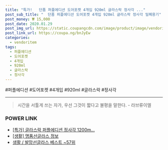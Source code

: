 ```yaml
--- 
title: "특가!   단품 퍼플에디션 도어포켓 4개입 920ml 글라스락 정사각 ..." 
post_sub_title: "  단품 퍼플에디션 도어포켓 4개입 920ml 글라스락 정사각 밀폐용기" 
post_money: ₩ 15,000 
post_date: 2020.01.29 
post_img_url: https://static.coupangcdn.com/image/product/image/vendoritem/2019/04/04/3775836371/8720b5a8-6b29-4f89-8fd8-ab68fe74a3ea.jpg 
post_link_url: https://coupa.ng/bnJyEw 
categories: 
  - vendoritem 
tags: 
  - 퍼플에디션 
  - 도어포켓 
  - 4개입 
  - 920ml 
  - 글라스락 
  - 정사각 
--- 
```

  #퍼플에디션 #도어포켓 #4개입 #920ml #글라스락 #정사각 
<hr> 

> 시간을 서툴게 쓰는 자가, 우선 그것이 짧다고 불평을 말한다. - 라브류이엘 


### POWER LINK

* <a href="https://blog.naver.com/sakai111/221790281685" target="_blank">[특가] 글라스락 퍼플에디션 정사각 1200m...</a>
* <a href="https://blog.naver.com/santokki14/221769549106" target="_blank"> [생활] 명품선글라스 정보 </a>
* <a href="https://blog.naver.com/santokki14/221778462759" target="_blank">생활 / 발망선글라스 베스트 ~57위</a>

